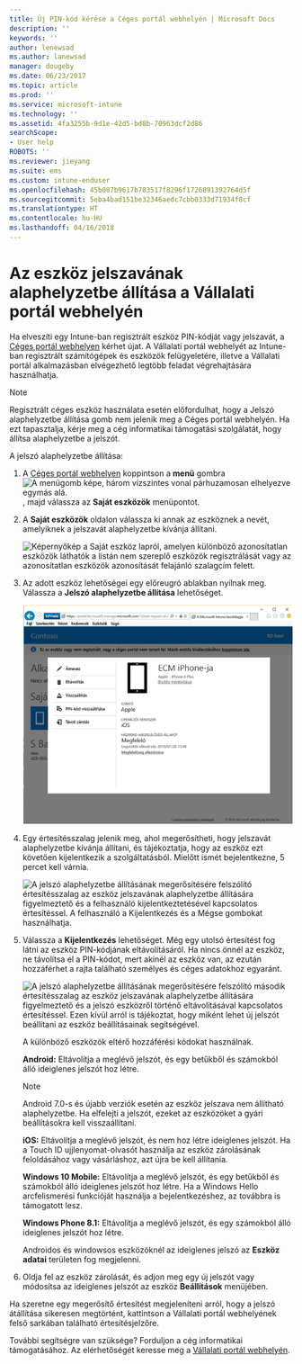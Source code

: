 ```yaml
---
title: Új PIN-kód kérése a Céges portál webhelyén | Microsoft Docs
description: ''
keywords: ''
author: lenewsad
ms.author: lanewsad
manager: dougeby
ms.date: 06/23/2017
ms.topic: article
ms.prod: ''
ms.service: microsoft-intune
ms.technology: ''
ms.assetid: 4fa3255b-9d1e-42d5-bd8b-70963dcf2d86
searchScope:
- User help
ROBOTS: ''
ms.reviewer: jieyang
ms.suite: ems
ms.custom: intune-enduser
ms.openlocfilehash: 45b087b9617b783517f8296f1726891392764d5f
ms.sourcegitcommit: 5eba4bad151be32346aedc7cbb0333d71934f8cf
ms.translationtype: HT
ms.contentlocale: hu-HU
ms.lasthandoff: 04/16/2018
---
```

# <a name="how-to-reset-your-device-passcode-from-the-company-portal-website"></a>Az eszköz jelszavának alaphelyzetbe állítása a Vállalati portál webhelyén

Ha elveszíti egy Intune-ban regisztrált eszköz PIN-kódját vagy jelszavát, a [Céges portál webhelyen](https://portal.manage.microsoft.com#HelpDeskDialog) kérhet újat. A Vállalati portál webhelyét az Intune-ban regisztrált számítógépek és eszközök felügyeletére, illetve a Vállalati portál alkalmazásban elvégezhető legtöbb feladat végrehajtására használhatja.

> [!NOTE]
> Regisztrált céges eszköz használata esetén előfordulhat, hogy a Jelszó alaphelyzetbe állítása gomb nem jelenik meg a Céges portál webhelyén. Ha ezt tapasztalja, kérje meg a cég informatikai támogatási szolgálatát, hogy állítsa alaphelyzetbe a jelszót.

A jelszó alaphelyzetbe állítása:

1. A [Céges portál webhelyen](https://portal.manage.microsoft.com#HelpDeskDialog) koppintson a __menü__ gombra ![A menügomb képe, három vízszintes vonal párhuzamosan elhelyezve egymás alá.](/intune/media/CP_hamburger_menu.png), majd válassza az __Saját eszközök__ menüpontot.

2. A __Saját eszközök__ oldalon válassza ki annak az eszköznek a nevét, amelyiknek a jelszavát alaphelyzetbe kívánja állítani.

   ![Képernyőkép a Saját eszköz lapról, amelyen különböző azonosítatlan eszközök láthatók a listán nem szereplő eszközök regisztrálását vagy az azonosítatlan eszközök azonosítását felajánló szalagcím felett.](./media/macOS_enroll_002_tap_here_banner.png)

3. Az adott eszköz lehetőségei egy előreugró ablakban nyílnak meg. Válassza a **Jelszó alaphelyzetbe állítása** lehetőséget.

   ![A kiválasztott eszközzel kapcsolatos összes lehetőség a Céges portál webhelyén, többek között az Átnevezés, az Eltávolítás, az Eszköz alaphelyzetbe állítása, a Jelszó alaphelyzetbe állítása és a Távoli zárolás lehetőségei. ](./media/iwp-screen-with-all-options.png)

4. Egy értesítésszalag jelenik meg, ahol megerősítheti, hogy jelszavát alaphelyzetbe kívánja állítani, és tájékoztatja, hogy az eszköz ezt követően kijelentkezik a szolgáltatásból. Mielőtt ismét bejelentkezne, 5 percet kell várnia.

   ![A jelszó alaphelyzetbe állításának megerősítésére felszólító értesítésszalag az eszköz jelszavának alaphelyzetbe állítására figyelmeztető és a felhasználó kijelentkeztetésével kapcsolatos értesítéssel. A felhasználó a Kijelentkezés és a Mégse gombokat használhatja.](./media/iwp-reset-passcode-popup.png)

5. Válassza a **Kijelentkezés** lehetőséget. Még egy utolsó értesítést fog látni az eszköz PIN-kódjának eltávolításáról. Ha nincs önnél az eszköz, ne távolítsa el a PIN-kódot, mert akinél az eszköz van, az ezután hozzáférhet a rajta található személyes és céges adatokhoz egyaránt. 

   ![A jelszó alaphelyzetbe állításának megerősítésére felszólító második értesítésszalag az eszköz jelszavának alaphelyzetbe állítására figyelmeztető és a jelszó eszközről történő eltávolításával kapcsolatos értesítéssel. Ezen kívül arról is tájékoztat, hogy miként lehet új jelszót beállítani az eszköz beállításainak segítségével.](./media/iwp-reset-passcode-2nd-popup.png)

   A különböző eszközök eltérő hozzáférési kódokat használnak.

   **Android:** Eltávolítja a meglévő jelszót, és egy betűkből és számokból álló ideiglenes jelszót hoz létre. 
  
   > [!NOTE]
   > Android 7.0-s és újabb verziók esetén az eszköz jelszava nem állítható alaphelyzetbe. Ha elfelejti a jelszót, ezeket az eszközöket a gyári beállításokra kell visszaállítani.

   **iOS:** Eltávolítja a meglévő jelszót, és nem hoz létre ideiglenes jelszót. Ha a Touch ID ujjlenyomat-olvasót használja az eszköz zárolásának feloldásához vagy vásárláshoz, azt újra be kell állítania.

   **Windows 10 Mobile:** Eltávolítja a meglévő jelszót, és egy betűkből és számokból álló ideiglenes jelszót hoz létre. Ha a Windows Hello arcfelismerési funkcióját használja a bejelentkezéshez, az továbbra is támogatott lesz.
    
   **Windows Phone 8.1:** Eltávolítja a meglévő jelszót, és egy számokból álló ideiglenes jelszót hoz létre.

   Androidos és windowsos eszközöknél az ideiglenes jelszó az **Eszköz adatai** területen fog megjelenni. 

6. Oldja fel az eszköz zárolását, és adjon meg egy új jelszót vagy módosítsa az ideiglenes jelszót az eszköz **Beállítások** menüjében.

Ha szeretne egy megerősítő értesítést megjeleníteni arról, hogy a jelszó átállítása sikeresen megtörtént, kattintson a Vállalati portál webhelyének felső sarkában található értesítésjelzőre.

További segítségre van szüksége? Forduljon a cég informatikai támogatásához. Az elérhetőségét keresse meg a [Vállalati portál webhelyén](https://portal.manage.microsoft.com#HelpDeskDialog).
